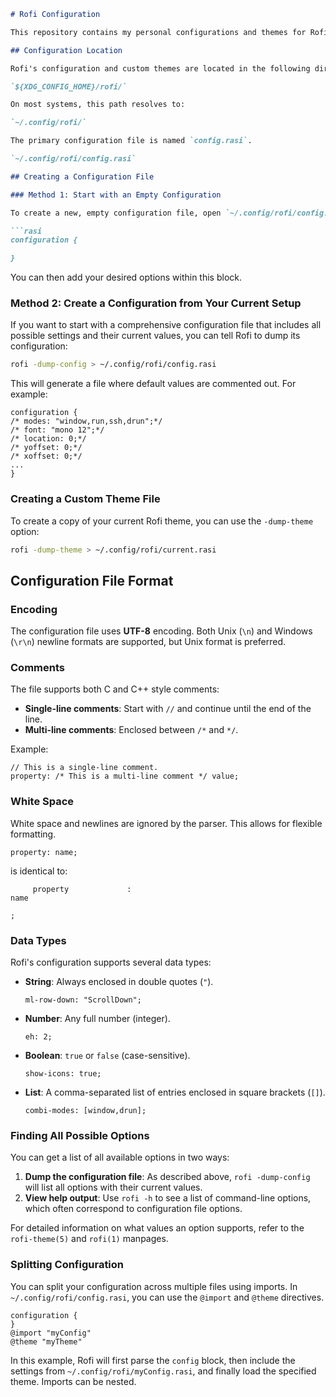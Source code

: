 ````markdown
# Rofi Configuration

This repository contains my personal configurations and themes for Rofi, a window switcher, run launcher, and dmenu replacement.

## Configuration Location

Rofi's configuration and custom themes are located in the following directory:

`${XDG_CONFIG_HOME}/rofi/`

On most systems, this path resolves to:

`~/.config/rofi/`

The primary configuration file is named `config.rasi`.

`~/.config/rofi/config.rasi`

## Creating a Configuration File

### Method 1: Start with an Empty Configuration

To create a new, empty configuration file, open `~/.config/rofi/config.rasi` in your favorite text editor and add the following block:

```rasi
configuration {

}
````

You can then add your desired options within this block.

### Method 2: Create a Configuration from Your Current Setup

If you want to start with a comprehensive configuration file that includes all possible settings and their current values, you can tell Rofi to dump its configuration:

```bash
rofi -dump-config > ~/.config/rofi/config.rasi
```

This will generate a file where default values are commented out. For example:

```rasi
configuration {               
/* modes: "window,run,ssh,drun";*/
/* font: "mono 12";*/
/* location: 0;*/
/* yoffset: 0;*/
/* xoffset: 0;*/
...
}
```

### Creating a Custom Theme File

To create a copy of your current Rofi theme, you can use the `-dump-theme` option:

```bash
rofi -dump-theme > ~/.config/rofi/current.rasi
```

## Configuration File Format

### Encoding

The configuration file uses **UTF-8** encoding. Both Unix (`\n`) and Windows (`\r\n`) newline formats are supported, but Unix format is preferred.

### Comments

The file supports both C and C++ style comments:

  * **Single-line comments**: Start with `//` and continue until the end of the line.
  * **Multi-line comments**: Enclosed between `/*` and `*/`.

Example:

```rasi
// This is a single-line comment.
property: /* This is a multi-line comment */ value;
```

### White Space

White space and newlines are ignored by the parser. This allows for flexible formatting.

```rasi
property: name;
```

is identical to:

```rasi
     property             :
name

;
```

### Data Types

Rofi's configuration supports several data types:

  * **String**: Always enclosed in double quotes (`"`).
    ```rasi
    ml-row-down: "ScrollDown";
    ```
  * **Number**: Any full number (integer).
    ```rasi
    eh: 2;
    ```
  * **Boolean**: `true` or `false` (case-sensitive).
    ```rasi
    show-icons: true;
    ```
  * **List**: A comma-separated list of entries enclosed in square brackets (`[]`).
    ```rasi
    combi-modes: [window,drun];
    ```

### Finding All Possible Options

You can get a list of all available options in two ways:

1.  **Dump the configuration file**: As described above, `rofi -dump-config` will list all options with their current values.
2.  **View help output**: Use `rofi -h` to see a list of command-line options, which often correspond to configuration file options.

For detailed information on what values an option supports, refer to the `rofi-theme(5)` and `rofi(1)` manpages.

### Splitting Configuration

You can split your configuration across multiple files using imports. In `~/.config/rofi/config.rasi`, you can use the `@import` and `@theme` directives.

```rasi
configuration {
}
@import "myConfig"
@theme "myTheme"
```

In this example, Rofi will first parse the `config` block, then include the settings from `~/.config/rofi/myConfig.rasi`, and finally load the specified theme. Imports can be nested.

```
```
